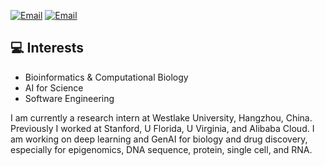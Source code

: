 <a href="mailto:sjiang43@alumni.jh.edu"><img src="https://img.shields.io/badge/Email-sjiang43@alumni.jh.edu-blue" alt="Email" /></a>
<a href="mailto:shiyujiang23@gmail.com"><img src="https://img.shields.io/badge/Email-shiyujiang23@gmail.com-blue" alt="Email" /></a>

## :computer: Interests
* Bioinformatics & Computational Biology
* AI for Science
* Software Engineering

I am currently a research intern at Westlake University, Hangzhou, China. Previously I worked at Stanford, U Florida, U Virginia, and Alibaba Cloud. I am working on deep learning and GenAI for biology and drug discovery, especially for epigenomics, DNA sequence, protein, single cell, and RNA.

<!--
**JasonJiangs/JasonJiangs** is a ✨ _special_ ✨ repository because its `README.md` (this file) appears on your GitHub profile.

Here are some ideas to get you started:

- 🔭 I’m currently working on ...
- 🌱 I’m currently learning ...
- 👯 I’m looking to collaborate on ...
- 🤔 I’m looking for help with ...
- 💬 Ask me about ...
- 📫 How to reach me: ...
- 😄 Pronouns: ...
- ⚡ Fun fact: ...
-->

